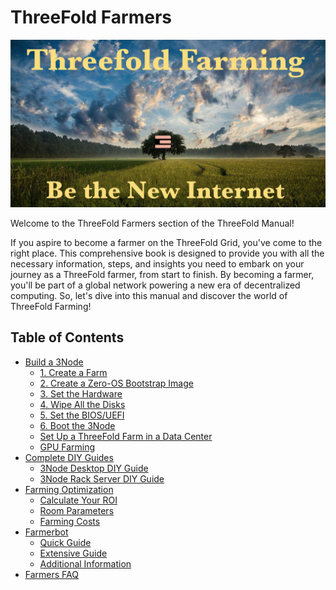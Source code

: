 # ThreeFold Farmers

![Farming_Title](./img/farming_30.png)

Welcome to the ThreeFold Farmers section of the ThreeFold Manual! 

If you aspire to become a farmer on the ThreeFold Grid, you've come to the right place. This comprehensive book is designed to provide you with all the necessary information, steps, and insights you need to embark on your journey as a ThreeFold farmer, from start to finish. By becoming a farmer, you'll be part of a global network powering a new era of decentralized computing. So, let's dive into this manual and discover the world of ThreeFold Farming!

<h2> Table of Contents </h2>

- [Build a 3Node](./3node_building/3node_building.md)
  - [1. Create a Farm](./3node_building/1_create_farm.md)
  - [2. Create a Zero-OS Bootstrap Image](./3node_building/2_bootstrap_image.md)
  - [3. Set the Hardware](./3node_building/3_set_hardware.md)
  - [4. Wipe All the Disks](./3node_building/4_wipe_all_disks.md)
  - [5. Set the BIOS/UEFI](./3node_building/5_set_bios_uefi.md)
  - [6. Boot the 3Node](./3node_building/6_boot_3node.md)
  - [Set Up a ThreeFold Farm in a Data Center](./3node_building/data_center.md)
  - [GPU Farming](./3node_building/gpu_farming.md)
- [Complete DIY Guides](./complete_diy_guides/complete_diy_guides_readme.md)
  - [3Node Desktop DIY Guide](./complete_diy_guides/3node_diy_desktop/3node_diy_desktop.md)
  - [3Node Rack Server DIY Guide](./complete_diy_guides/3node_diy_rack_server/3node_diy_rack_server.md)
- [Farming Optimization](./farming_optimization/farming_optimization.md)
  - [Calculate Your ROI](./farming_optimization/calculate_roi.md)
  - [Room Parameters](./farming_optimization/farm_room_parameters.md)
  - [Farming Costs](./farming_optimization/farming_costs.md)
- [Farmerbot](./farmerbot/farmerbot_intro.md)
  - [Quick Guide](./farmerbot/farmerbot_quick.md)
  - [Extensive Guide](./farmerbot/farmerbot.md)
  - [Additional Information](./farmerbot/farmerbot_information.md)
- [Farmers FAQ](../faq/faq.md#farmers-faq)